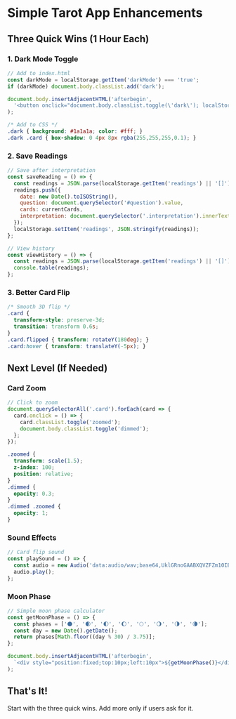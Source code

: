 # Simple Tarot App Enhancements

## Three Quick Wins (1 Hour Each)

### 1. Dark Mode Toggle
```javascript
// Add to index.html
const darkMode = localStorage.getItem('darkMode') === 'true';
if (darkMode) document.body.classList.add('dark');

document.body.insertAdjacentHTML('afterbegin', 
  '<button onclick="document.body.classList.toggle(\'dark\'); localStorage.setItem(\'darkMode\', document.body.classList.contains(\'dark\'))" style="position:fixed;top:10px;right:10px">🌙</button>'
);
```

```css
/* Add to CSS */
.dark { background: #1a1a1a; color: #fff; }
.dark .card { box-shadow: 0 4px 8px rgba(255,255,255,0.1); }
```

### 2. Save Readings
```javascript
// Save after interpretation
const saveReading = () => {
  const readings = JSON.parse(localStorage.getItem('readings') || '[]');
  readings.push({
    date: new Date().toISOString(),
    question: document.querySelector('#question').value,
    cards: currentCards,
    interpretation: document.querySelector('.interpretation').innerText
  });
  localStorage.setItem('readings', JSON.stringify(readings));
};

// View history
const viewHistory = () => {
  const readings = JSON.parse(localStorage.getItem('readings') || '[]');
  console.table(readings);
};
```

### 3. Better Card Flip
```css
/* Smooth 3D flip */
.card {
  transform-style: preserve-3d;
  transition: transform 0.6s;
}
.card.flipped { transform: rotateY(180deg); }
.card:hover { transform: translateY(-5px); }
```

## Next Level (If Needed)

### Card Zoom
```javascript
// Click to zoom
document.querySelectorAll('.card').forEach(card => {
  card.onclick = () => {
    card.classList.toggle('zoomed');
    document.body.classList.toggle('dimmed');
  };
});
```

```css
.zoomed { 
  transform: scale(1.5); 
  z-index: 100; 
  position: relative;
}
.dimmed { 
  opacity: 0.3; 
}
.dimmed .zoomed { 
  opacity: 1; 
}
```

### Sound Effects
```javascript
// Card flip sound
const playSound = () => {
  const audio = new Audio('data:audio/wav;base64,UklGRnoGAABXQVZFZm10IBAAAAABAAEAQB8AAEAfAAABAAgAZGF0YQoGAACBhYqFbF1fdJivrJBhNjVgodDbq2EcBj+a2/LDciUFLIHO8tiJNwgZaLvt559NEAxQp+PwtmMcBjiR1/LMeSwFJHfH8N2QQAoUXrTp66hVFApGn+DyvmwhBTGHz/DUiTYIG2O47OScTgwOUann7blmFgU7k9z1unEiBC13yO/eizEIHWq+8+OWT');
  audio.play();
};
```

### Moon Phase
```javascript
// Simple moon phase calculator
const getMoonPhase = () => {
  const phases = ['🌑', '🌒', '🌓', '🌔', '🌕', '🌖', '🌗', '🌘'];
  const day = new Date().getDate();
  return phases[Math.floor((day % 30) / 3.75)];
};

document.body.insertAdjacentHTML('afterbegin', 
  `<div style="position:fixed;top:10px;left:10px">${getMoonPhase()}</div>`
);
```

## That's It!

Start with the three quick wins. Add more only if users ask for it.